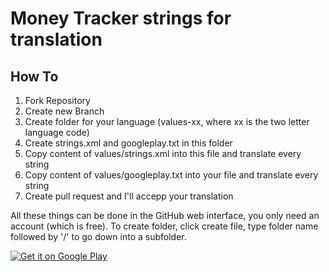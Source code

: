 Money Tracker strings for translation
====================


## How To

1. Fork Repository
2. Create new Branch
3. Create folder for your language (values-xx, where xx is the two letter language code)
4. Create strings.xml and googleplay.txt in this folder
5. Copy content of values/strings.xml into this file and translate every string
6. Copy content of values/googleplay.txt into your file and translate every string
7. Create pull request and I'll accepp your translation


All these things can be done in the GitHub web interface, you only need an account (which is free). To create folder,
click create file, type folder name followed by '/' to go down into a subfolder.


[![Get it on Google Play](http://www.android.com/images/brand/get_it_on_play_logo_small.png)](https://play.google.com/store/apps/details?id=de.skilloverflow.moneytracker)
